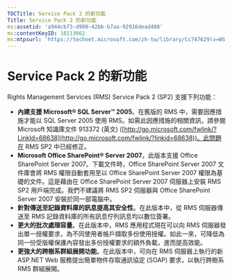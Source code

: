 ```yaml
---
TOCTitle: Service Pack 2 的新功能
Title: Service Pack 2 的新功能
ms:assetid: 'a944cb73-d900-42bb-b7aa-92916dead408'
ms:contentKeyID: 18113062
ms:mtpsurl: 'https://technet.microsoft.com/zh-tw/library/Cc747629(v=WS.10)'
---
```


Service Pack 2 的新功能
=======================

Rights Management Services (RMS) Service Pack 2 (SP2) 支援下列功能：

-   **內建支援 Microsoft® SQL Server™ 2005**。在舊版的 RMS 中，需要因應措施才能以 SQL Server 2005 使用 RMS。如需此因應措施的相關資訊，請參閱 Microsoft 知識庫文件 913372 (英文) ([http://go.microsoft.com/fwlink/?LinkId=68638](http://go.microsoft.com/fwlink/?linkid=68638))。此問題在 RMS SP2 中已經修正。
-   **Microsoft Office SharePoint® Server 2007**。此版本支援 Office SharePoint Server 2007。下載文件時，Office SharePoint Server 2007 文件庫會將 RMS 權限自動套用至以 Office SharePoint Server 2007 權限為基礎的文件。這是藉由在 Office SharePoint Server 2007 伺服器上安裝 RMS SP2 用戶端完成。我們不建議將 RMS SP2 伺服器與 Office SharePoint Server 2007 安裝於同一部電腦中。
-   **針對傳送至記錄資料庫的訊息提高其安全性**。在此版本中，從 RMS 伺服器傳送至 RMS 記錄資料庫的所有訊息佇列訊息均以數位簽署。
-   **更大的批次處理容量**。在此版本中，RMS 應用程式現在可以向 RMS 伺服器發出單一授權要求，為不同使用者帳戶擷取多份使用授權。如此一來，可降低為同一份受版權保護內容發出多份授權要求的額外負載，進而提高效能。
-   **更強大的跨樹系群組展開功能**。在此版本中，可向在 RMS 伺服器上執行的新 ASP.NET Web 服務提出簡單物件存取通訊協定 (SOAP) 要求，以執行跨樹系 RMS 群組展開。